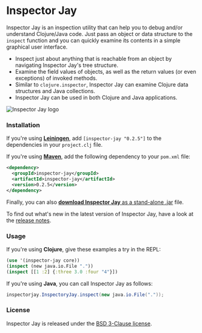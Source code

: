 Inspector Jay
=============

Inspector Jay is an inspection utility that can help you to debug and/or understand Clojure/Java code. Just pass an object or data structure to the `inspect` function and you can quickly examine its contents in a simple graphical user interface.

- Inspect just about anything that is reachable from an object by navigating Inspector Jay's tree structure.
- Examine the field values of objects, as well as the return values (or even exceptions) of invoked methods.
- Similar to `clojure.inspector`, Inspector Jay can examine Clojure data structures and Java collections.
- Inspector Jay can be used in both Clojure and Java applications.

![Inspector Jay logo](https://raw.github.com/timmolderez/inspector-jay/master/resources/images/screenshot-edit.png)

### Installation

If you're using [**Leiningen**](https://github.com/technomancy/leiningen), add `[inspector-jay "0.2.5"]` to the dependencies in your `project.clj` file.

If you're using [**Maven**](http://maven.apache.org/), add the following dependency to your `pom.xml` file:

```xml
<dependency>
  <groupId>inspector-jay</groupId>
  <artifactId>inspector-jay</artifactId>
  <version>0.2.5</version>
</dependency>
```

Finally, you can also [**download Inspector Jay** as a stand-alone .jar](http://timmolderez.be/builds/inspector-jay/) file.

To find out what's new in the latest version of Inspector Jay, have a look at the [release notes](https://github.com/timmolderez/inspector-jay/blob/master/RELEASES.txt).

### Usage

If you're using **Clojure**, give these examples a try in the REPL:

```clojure
(use '(inspector-jay core))
(inspect (new java.io.File "."))
(inspect [[1 :2] {:three 3.0 :four "4"}])
```

If you're using **Java**, you can call Inspector Jay as follows:

```java
inspectorjay.InspectoryJay.inspect(new java.io.File("."));
```

### License

Inspector Jay is released under the [BSD 3-Clause license](http://opensource.org/licenses/BSD-3-Clause).
